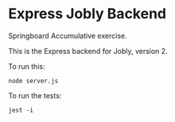 # Express Jobly Backend

Springboard Accumulative exercise.

This is the Express backend for Jobly, version 2.

To run this:

    node server.js
    
To run the tests:

    jest -i


